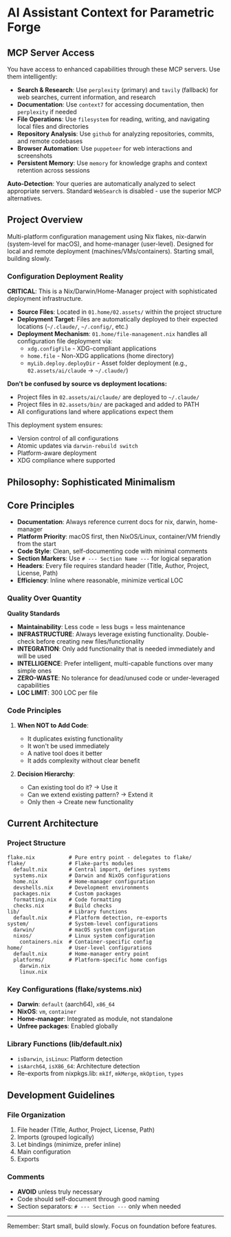 # AI Assistant Context for Parametric Forge

## MCP Server Access

You have access to enhanced capabilities through these MCP servers. Use them intelligently:

- **Search & Research**: Use `perplexity` (primary) and `tavily` (fallback) for web searches, current information, and research
- **Documentation**: Use `context7` for accessing documentation, then `perplexity` if needed
- **File Operations**: Use `filesystem` for reading, writing, and navigating local files and directories
- **Repository Analysis**: Use `github` for analyzing repositories, commits, and remote codebases
- **Browser Automation**: Use `puppeteer` for web interactions and screenshots
- **Persistent Memory**: Use `memory` for knowledge graphs and context retention across sessions

**Auto-Detection**: Your queries are automatically analyzed to select appropriate servers. Standard `WebSearch` is disabled - use the superior MCP alternatives.

## Project Overview

Multi-platform configuration management using Nix flakes, nix-darwin (system-level for macOS), and home-manager (user-level).
Designed for local and remote deployment (machines/VMs/containers). Starting small, building slowly.

### Configuration Deployment Reality

**CRITICAL**: This is a Nix/Darwin/Home-Manager project with sophisticated deployment infrastructure.

- **Source Files**: Located in `01.home/02.assets/` within the project structure
- **Deployment Target**: Files are automatically deployed to their expected locations (`~/.claude/`, `~/.config/`, etc.)
- **Deployment Mechanism**: `01.home/file-management.nix` handles all configuration file deployment via:
  - `xdg.configFile` - XDG-compliant applications
  - `home.file` - Non-XDG applications (home directory)
  - `myLib.deploy.deployDir` - Asset folder deployment (e.g., `02.assets/ai/claude` → `~/.claude/`)

**Don't be confused by source vs deployment locations:**
- Project files in `02.assets/ai/claude/` are deployed to `~/.claude/`
- Project files in `02.assets/bin/` are packaged and added to PATH
- All configurations land where applications expect them

This deployment system ensures:
- Version control of all configurations
- Atomic updates via `darwin-rebuild switch`
- Platform-aware deployment
- XDG compliance where supported

## Philosophy: Sophisticated Minimalism

## Core Principles

- **Documentation**: Always reference current docs for nix, darwin, home-manager
- **Platform Priority**: macOS first, then NixOS/Linux, container/VM friendly from the start
- **Code Style**: Clean, self-documenting code with minimal comments
- **Section Markers**: Use `# --- Section Name ---` for logical separation
- **Headers**: Every file requires standard header (Title, Author, Project, License, Path)
- **Efficiency**: Inline where reasonable, minimize vertical LOC

### Quality Over Quantity

**Quality Standards**

- **Maintainability**: Less code = less bugs = less maintenance
- **INFRASTRUCTURE**: Always leverage existing functionality. Double-check before creating new files/functionality
- **INTEGRATION**: Only add functionality that is needed immediately and will be used
- **INTELLIGENCE**: Prefer intelligent, multi-capable functions over many simple ones
- **ZERO-WASTE**: No tolerance for dead/unused code or under-leveraged capabilities
- **LOC LIMIT**: 300 LOC per file

### Code Principles

1. **When NOT to Add Code**:
   - It duplicates existing functionality
   - It won't be used immediately
   - A native tool does it better
   - It adds complexity without clear benefit

2. **Decision Hierarchy**:
   - Can existing tool do it? → Use it
   - Can we extend existing pattern? → Extend it
   - Only then → Create new functionality

## Current Architecture

### Project Structure

```
flake.nix           # Pure entry point - delegates to flake/
flake/              # Flake-parts modules
  default.nix       # Central import, defines systems
  systems.nix       # Darwin and NixOS configurations
  home.nix          # Home-manager configuration
  devshells.nix     # Development environments
  packages.nix      # Custom packages
  formatting.nix    # Code formatting
  checks.nix        # Build checks
lib/                # Library functions
  default.nix       # Platform detection, re-exports
system/             # System-level configurations
  darwin/           # macOS system configuration
  nixos/            # Linux system configuration
    containers.nix  # Container-specific config
home/               # User-level configurations
  default.nix       # Home-manager entry point
  platforms/        # Platform-specific home configs
    darwin.nix
    linux.nix
```

### Key Configurations (flake/systems.nix)

- **Darwin**: `default` (aarch64), `x86_64`
- **NixOS**: `vm`, `container`
- **Home-manager**: Integrated as module, not standalone
- **Unfree packages**: Enabled globally

### Library Functions (lib/default.nix)

- `isDarwin`, `isLinux`: Platform detection
- `isAarch64`, `isX86_64`: Architecture detection
- Re-exports from nixpkgs.lib: `mkIf`, `mkMerge`, `mkOption`, `types`

## Development Guidelines

### File Organization

1. File header (Title, Author, Project, License, Path)
2. Imports (grouped logically)
3. Let bindings (minimize, prefer inline)
4. Main configuration
5. Exports

### Comments

- **AVOID** unless truly necessary
- Code should self-document through good naming
- Section separators: `# --- Section ---` only when needed

______________________________________________________________________

Remember: Start small, build slowly. Focus on foundation before features.
